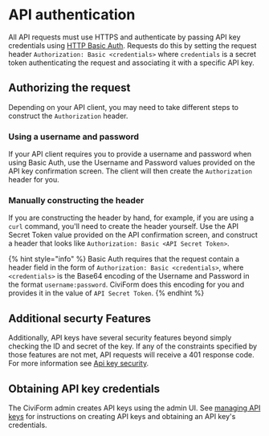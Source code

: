 # API authentication

All API requests must use HTTPS and authenticate by passing API key credentials using [HTTP Basic Auth](https://en.wikipedia.org/wiki/Basic_access_authentication). Requests do this by setting the request header `Authorization: Basic <credentials>` where `credentials` is a secret token authenticating the request and associating it with a specific API key.

## Authorizing the request
Depending on your API client, you may need to take different steps to construct the `Authorization` header.

### Using a username and password

If your API client requires you to provide a username and password when using Basic Auth, use the Username and Password values provided on the API key confirmation screen. The client will then create the `Authorization` header for you.

### Manually constructing the header

If you are constructing the header by hand, for example, if you are using a `curl` command, you'll need to create the header yourself. Use the API Secret Token value provided on the API confirmation screen, and construct a header that looks like `Authorization: Basic <API Secret Token>`.

{% hint style="info" %}
Basic Auth requires that the request contain a header field in the form of `Authorization: Basic <credentials>`, where `<credentials>` is the Base64 encoding of the Username and Password in the format `username:password`. CiviForm does this encoding for you and provides it in the value of `API Secret Token`.
{% endhint %}

## Additional securty Features

Additionally, API keys have several security features beyond simply checking the ID and secret of the key. If any of the constraints specified by those features are not met, API requests will receive a 401 response code. For more information see [Api key security](/docs/user-manual/civiform-admin-guide/manage-api-keys.md#api-key-security). 

## Obtaining API key credentials

The CiviForm admin creates API keys using the admin UI. See [managing API keys](/docs/user-manual/civiform-admin-guide/manage-api-keys.md) for instructions on creating API keys and obtaining an API key's credentials.
